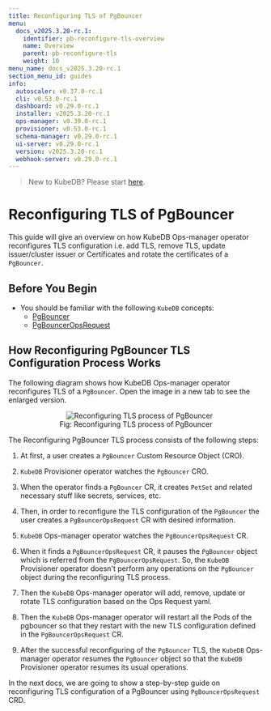 ```yaml
---
title: Reconfiguring TLS of PgBouncer
menu:
  docs_v2025.3.20-rc.1:
    identifier: pb-reconfigure-tls-overview
    name: Overview
    parent: pb-reconfigure-tls
    weight: 10
menu_name: docs_v2025.3.20-rc.1
section_menu_id: guides
info:
  autoscaler: v0.37.0-rc.1
  cli: v0.53.0-rc.1
  dashboard: v0.29.0-rc.1
  installer: v2025.3.20-rc.1
  ops-manager: v0.39.0-rc.1
  provisioner: v0.53.0-rc.1
  schema-manager: v0.29.0-rc.1
  ui-server: v0.29.0-rc.1
  version: v2025.3.20-rc.1
  webhook-server: v0.29.0-rc.1
---
```


> New to KubeDB? Please start [here](/docs/v2025.3.20-rc.1/README).

# Reconfiguring TLS of PgBouncer

This guide will give an overview on how KubeDB Ops-manager operator reconfigures TLS configuration i.e. add TLS, remove TLS, update issuer/cluster issuer or Certificates and rotate the certificates of a `PgBouncer`.

## Before You Begin

- You should be familiar with the following `KubeDB` concepts:
  - [PgBouncer](/docs/v2025.3.20-rc.1/guides/pgbouncer/concepts/pgbouncer)
  - [PgBouncerOpsRequest](/docs/v2025.3.20-rc.1/guides/pgbouncer/concepts/opsrequest)

## How Reconfiguring PgBouncer TLS Configuration Process Works

The following diagram shows how KubeDB Ops-manager operator reconfigures TLS of a `PgBouncer`. Open the image in a new tab to see the enlarged version.

<figure align="center">
  <img alt="Reconfiguring TLS process of PgBouncer" src="/docs/v2025.3.20-rc.1/images/day-2-operation/pgbouncer/pb-reconfigure-tls.png">
<figcaption align="center">Fig: Reconfiguring TLS process of PgBouncer</figcaption>
</figure>

The Reconfiguring PgBouncer TLS process consists of the following steps:

1. At first, a user creates a `PgBouncer` Custom Resource Object (CRO).

2. `KubeDB` Provisioner  operator watches the `PgBouncer` CRO.

3. When the operator finds a `PgBouncer` CR, it creates `PetSet` and related necessary stuff like secrets, services, etc.

4. Then, in order to reconfigure the TLS configuration of the `PgBouncer` the user creates a `PgBouncerOpsRequest` CR with desired information.

5. `KubeDB` Ops-manager operator watches the `PgBouncerOpsRequest` CR.

6. When it finds a `PgBouncerOpsRequest` CR, it pauses the `PgBouncer` object which is referred from the `PgBouncerOpsRequest`. So, the `KubeDB` Provisioner  operator doesn't perform any operations on the `PgBouncer` object during the reconfiguring TLS process.  

7. Then the `KubeDB` Ops-manager operator will add, remove, update or rotate TLS configuration based on the Ops Request yaml.

8. Then the `KubeDB` Ops-manager operator will restart all the Pods of the pgbouncer so that they restart with the new TLS configuration defined in the `PgBouncerOpsRequest` CR.

9. After the successful reconfiguring of the `PgBouncer` TLS, the `KubeDB` Ops-manager operator resumes the `PgBouncer` object so that the `KubeDB` Provisioner  operator resumes its usual operations.

In the next docs, we are going to show a step-by-step guide on reconfiguring TLS configuration of a PgBouncer using `PgBouncerOpsRequest` CRD.